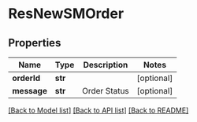 # ResNewSMOrder

## Properties
Name | Type | Description | Notes
------------ | ------------- | ------------- | -------------
**orderId** | **str** |  | [optional] 
**message** | **str** | Order Status | [optional] 

[[Back to Model list]](../README.md#documentation-for-models) [[Back to API list]](../README.md#documentation-for-api-endpoints) [[Back to README]](../README.md)


